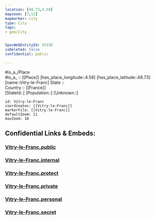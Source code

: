 ```yaml
---
location: [48.73,4.58] 
mapzoom: [7,12] 
mapmarker: city 
type: City
tags:
- geo/City


SpocWebEntityId: 35330
isDeleted: false
confidential: public

---
```

#is_a_/Place  
#is_a_ :: [[Place]] 
[has_place_longitude::4.58] 
[has_place_latitude::48.73] 
[name::Vitry-le-Franc] 
State ::  
Country :: [[France]]  
[StateId::] 
[Population::] 
[Unknown::] 


```leaflet
id: Vitry-le-Franc
coordinates: [[Vitry-le-Franc]] 
markerFile: [[Vitry-le-Franc]] 
defaultZoom: 11 
maxZoom: 18
```


## Confidential Links & Embeds: 

### [Vitry-le-Franc.public](/_public/\Earth\Continent\Europe\Europe~West\France\regions~France\Grand_Est\departments~Grand_Est\Marne\communes~Marne\Vitry-le-François\cities~Vitry-le-FrançoisVitry-le-Franc.public.md) 

### [Vitry-le-Franc.internal](/_internal/\Earth\Continent\Europe\Europe~West\France\regions~France\Grand_Est\departments~Grand_Est\Marne\communes~Marne\Vitry-le-François\cities~Vitry-le-FrançoisVitry-le-Franc.internal.md) 

### [Vitry-le-Franc.protect](/_protect/\Earth\Continent\Europe\Europe~West\France\regions~France\Grand_Est\departments~Grand_Est\Marne\communes~Marne\Vitry-le-François\cities~Vitry-le-FrançoisVitry-le-Franc.protect.md) 

### [Vitry-le-Franc.private](/_private/\Earth\Continent\Europe\Europe~West\France\regions~France\Grand_Est\departments~Grand_Est\Marne\communes~Marne\Vitry-le-François\cities~Vitry-le-FrançoisVitry-le-Franc.private.md) 

### [Vitry-le-Franc.personal](/_personal/\Earth\Continent\Europe\Europe~West\France\regions~France\Grand_Est\departments~Grand_Est\Marne\communes~Marne\Vitry-le-François\cities~Vitry-le-FrançoisVitry-le-Franc.personal.md) 

### [Vitry-le-Franc.secret](/_secret/\Earth\Continent\Europe\Europe~West\France\regions~France\Grand_Est\departments~Grand_Est\Marne\communes~Marne\Vitry-le-François\cities~Vitry-le-FrançoisVitry-le-Franc.secret.md)

